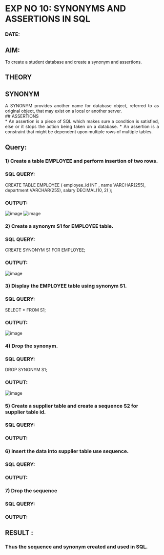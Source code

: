 # EXP NO 10: SYNONYMS AND ASSERTIONS IN SQL 
### DATE: 
## AIM:
To create a student database and create a synonym and assertions.

## THEORY
## SYNONYM
<div align="justify">
A SYNONYM provides another name for database object, referred to as original object, that may exist on a local or another server.
</div>
## ASSERTIONS
<div align="justify">
* An assertion is a piece of SQL which makes sure a condition is satisfied, else or it stops the action being taken on a database.
* An assertion is a constraint that might be dependent upon multiple rows of multiple tables.
</div>

## Query:
### 1) Create a table EMPLOYEE and perform insertion of two rows.

### SQL QUERY: 
CREATE TABLE EMPLOYEE (
    employee_id INT ,
    name VARCHAR(255),
    department VARCHAR(255),
    salary DECIMAL(10, 2)
);

### OUTPUT:
![image](https://github.com/lokeshkrishana/DBMS/assets/119291430/59d8edbe-857b-4a9e-85df-514b0e01e007)
![image](https://github.com/lokeshkrishana/DBMS/assets/119291430/0c9ce859-fcb2-4a49-85a0-b297913bb4e7)


### 2) Create a synonym S1 for EMPLOYEE  table.
### SQL QUERY: 
CREATE SYNONYM S1 FOR EMPLOYEE;

### OUTPUT:
![image](https://github.com/lokeshkrishana/DBMS/assets/119291430/9963d5e8-9345-480c-a302-6c32aedda7e4)


### 3) Display the EMPLOYEE  table using synonym S1.
 
### SQL QUERY: 

SELECT * FROM S1;
### OUTPUT:
![image](https://github.com/lokeshkrishana/DBMS/assets/119291430/f7219add-760f-4f5c-a114-a6cf3a3dbda8)


### 4) Drop the synonym.

### SQL QUERY: 
DROP SYNONYM S1;

### OUTPUT:
![image](https://github.com/lokeshkrishana/DBMS/assets/119291430/21f9c9b8-1f5d-43f1-b69f-395447ac05cc)



### 5) Create a supplier table and create a sequence S2 for supplier table id.

### SQL QUERY: 


### OUTPUT:


### 6) insert the data into supplier table use sequence.

### SQL QUERY: 


### OUTPUT:
### 7) Drop the sequence

### SQL QUERY: 


### OUTPUT:

## RESULT :
### Thus the sequence and synonym created and used in SQL.
